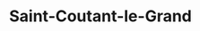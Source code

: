 ---
title: Saint-Coutant-le-Grand
url: /saint-coutant-le-grand/
latitude: 45.956
longitude: -0.777
---